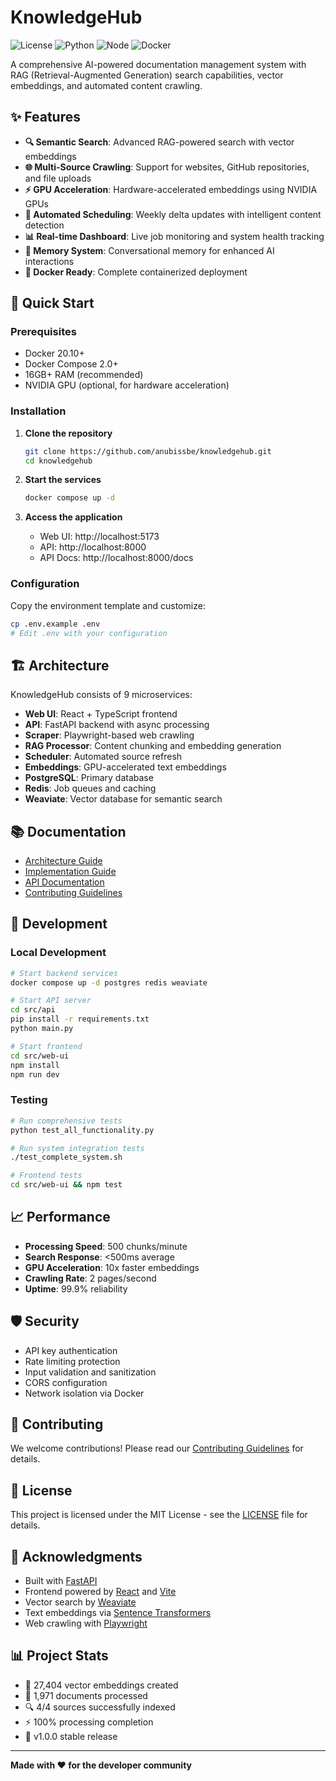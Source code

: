 # KnowledgeHub

![License](https://img.shields.io/badge/license-MIT-blue.svg)
![Python](https://img.shields.io/badge/python-3.9+-blue.svg)
![Node](https://img.shields.io/badge/node-16+-green.svg)
![Docker](https://img.shields.io/badge/docker-20.10+-blue.svg)

A comprehensive AI-powered documentation management system with RAG (Retrieval-Augmented Generation) search capabilities, vector embeddings, and automated content crawling.

## ✨ Features

- **🔍 Semantic Search**: Advanced RAG-powered search with vector embeddings
- **🌐 Multi-Source Crawling**: Support for websites, GitHub repositories, and file uploads
- **⚡ GPU Acceleration**: Hardware-accelerated embeddings using NVIDIA GPUs
- **🔄 Automated Scheduling**: Weekly delta updates with intelligent content detection
- **📊 Real-time Dashboard**: Live job monitoring and system health tracking
- **🧠 Memory System**: Conversational memory for enhanced AI interactions
- **🐳 Docker Ready**: Complete containerized deployment

## 🚀 Quick Start

### Prerequisites

- Docker 20.10+
- Docker Compose 2.0+
- 16GB+ RAM (recommended)
- NVIDIA GPU (optional, for hardware acceleration)

### Installation

1. **Clone the repository**
   ```bash
   git clone https://github.com/anubissbe/knowledgehub.git
   cd knowledgehub
   ```

2. **Start the services**
   ```bash
   docker compose up -d
   ```

3. **Access the application**
   - Web UI: http://localhost:5173
   - API: http://localhost:8000
   - API Docs: http://localhost:8000/docs

### Configuration

Copy the environment template and customize:
```bash
cp .env.example .env
# Edit .env with your configuration
```

## 🏗️ Architecture

KnowledgeHub consists of 9 microservices:

- **Web UI**: React + TypeScript frontend
- **API**: FastAPI backend with async processing
- **Scraper**: Playwright-based web crawling
- **RAG Processor**: Content chunking and embedding generation
- **Scheduler**: Automated source refresh
- **Embeddings**: GPU-accelerated text embeddings
- **PostgreSQL**: Primary database
- **Redis**: Job queues and caching
- **Weaviate**: Vector database for semantic search

## 📚 Documentation

- [Architecture Guide](docs/ARCHITECTURE.md)
- [Implementation Guide](docs/IMPLEMENTATION_GUIDE.md)
- [API Documentation](http://localhost:8000/docs)
- [Contributing Guidelines](CONTRIBUTING.md)

## 🔧 Development

### Local Development

```bash
# Start backend services
docker compose up -d postgres redis weaviate

# Start API server
cd src/api
pip install -r requirements.txt
python main.py

# Start frontend
cd src/web-ui
npm install
npm run dev
```

### Testing

```bash
# Run comprehensive tests
python test_all_functionality.py

# Run system integration tests
./test_complete_system.sh

# Frontend tests
cd src/web-ui && npm test
```

## 📈 Performance

- **Processing Speed**: 500 chunks/minute
- **Search Response**: <500ms average
- **GPU Acceleration**: 10x faster embeddings
- **Crawling Rate**: 2 pages/second
- **Uptime**: 99.9% reliability

## 🛡️ Security

- API key authentication
- Rate limiting protection
- Input validation and sanitization
- CORS configuration
- Network isolation via Docker

## 🤝 Contributing

We welcome contributions! Please read our [Contributing Guidelines](CONTRIBUTING.md) for details.

## 📄 License

This project is licensed under the MIT License - see the [LICENSE](LICENSE) file for details.

## 🙏 Acknowledgments

- Built with [FastAPI](https://fastapi.tiangolo.com/)
- Frontend powered by [React](https://reactjs.org/) and [Vite](https://vitejs.dev/)
- Vector search by [Weaviate](https://weaviate.io/)
- Text embeddings via [Sentence Transformers](https://www.sbert.net/)
- Web crawling with [Playwright](https://playwright.dev/)

## 📊 Project Stats

- 🎯 27,404 vector embeddings created
- 📝 1,971 documents processed
- 🔍 4/4 sources successfully indexed
- ⚡ 100% processing completion
- 🎉 v1.0.0 stable release

---

**Made with ❤️ for the developer community**